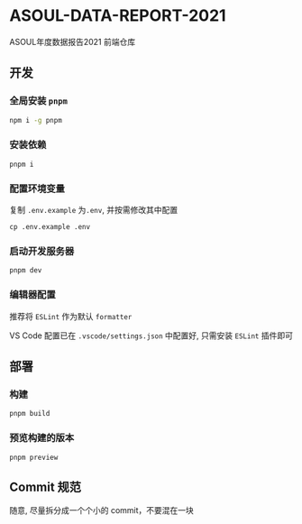 # ASOUL-DATA-REPORT-2021

ASOUL年度数据报告2021 前端仓库

## 开发

### 全局安装 `pnpm`

```sh
npm i -g pnpm
```

### 安装依赖

```
pnpm i
```

### 配置环境变量

复制 `.env.example` 为`.env`, 并按需修改其中配置

```
cp .env.example .env
```

### 启动开发服务器

```
pnpm dev
```

### 编辑器配置

推荐将 `ESLint` 作为默认 `formatter`

VS Code 配置已在 `.vscode/settings.json` 中配置好, 只需安装 `ESLint` 插件即可

## 部署

### 构建

```
pnpm build
```

### 预览构建的版本

```
pnpm preview
```

## Commit 规范

随意, 尽量拆分成一个个小的 commit，不要混在一块
